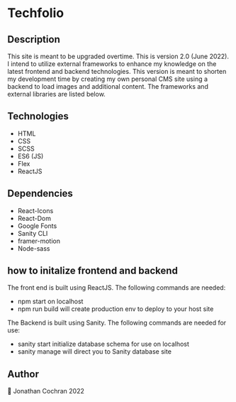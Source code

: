 # Techfolio 
## Description
This site is meant to be upgraded overtime. This is version 2.0 (June 2022). I intend to utilize external frameworks to enhance my knowledge on the latest frontend and backend technologies.  This version is meant to shorten my development time by creating my own personal CMS site using a backend to load images and additional content.  The frameworks and external libraries are listed below.  

## Technologies 
- HTML
- CSS
- SCSS
- ES6 (JS)
- Flex 
- ReactJS

## Dependencies
- React-Icons
- React-Dom
- Google Fonts
- Sanity CLI
- framer-motion
- Node-sass

## how to initalize frontend and backend 
The front end is built using ReactJS.  The following commands are needed: 
- npm start on localhost
- npm run build will create production env to deploy to your host site

The Backend is built using Sanity.  The following commands are needed for use: 
- sanity start initialize database schema for use on localhost
- sanity manage will direct you to Sanity database site 

## Author
:wave: Jonathan Cochran 2022